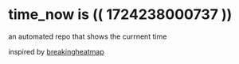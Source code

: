 # time_now is (( 1724238000737 ))

an automated repo that shows the currnent time

inspired by [breakingheatmap](https://github.com/breakingheatmap/breakingheatmap)